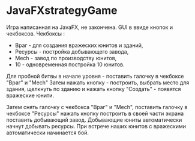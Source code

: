 # JavaFXstrategyGame
Игра написанная на JavaFX, не закончена. GUI в ввиде кнопок и чекбоксов.
Чекбоксы :
- Враг - для создания вражеских юнитов и зданий,
- Ресурсы - постройка добывающего завода,
- Mech - завод по производству юнитов,
- 10 - одновременная постройка 10 юнитов.

Для пробной битвы в начале уровня - поставить галочку в чекбоксе "Враг" и "Mech"
Затем нажать кнопку - построить, выбрать место для здания, щелкнуть по зданию и нажать кнопку "Создать" - появятся вражеские юнити.

Затем снять галочку с чекбокса "Враг" и "Mech", поставить галочку в чекбоксе "Ресурсы" нажать кнопку построить в своей части экрана поставить добывающий завод. Добывающие юниты автоматически начнут добывать ресурсы. При встрече наших юнитов с вражескими автоматически начинается бой. 
